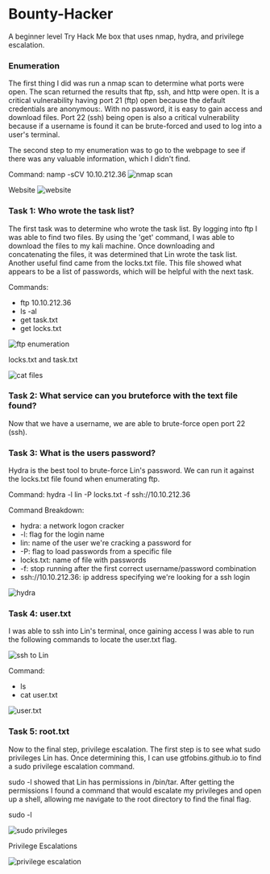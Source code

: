 # Bounty-Hacker
A beginner level Try Hack Me box that uses nmap, hydra, and privilege escalation.

### Enumeration

The first thing I did was run a nmap scan to determine what ports were open. The scan returned the results that ftp, ssh, and http were open. It is a critical vulnerability having port 21 (ftp) open because the default credentials are anonymous:. With no password, it is easy to gain access and download files. Port 22 (ssh) being open is also a critical vulnerability because if a username is found it can be brute-forced and used to log into a user's terminal.

The second step to my enumeration was to go to the webpage to see if there was any valuable information, which I didn't find.

Command: namp -sCV 10.10.212.36
![nmap scan](https://github.com/lindseytwilson/Bounty-Hacker/blob/main/Images/nmap.png)

Website
![website](https://github.com/lindseytwilson/Bounty-Hacker/blob/main/Images/Webpage.png)

### Task 1: Who wrote the task list?

The first task was to determine who wrote the task list. By logging into ftp I was able to find two files. By using the 'get' command, I was able to download the files to my kali machine. Once downloading and concatenating the files, it was determined that Lin wrote the task list. Another useful find came from the locks.txt file. This file showed what appears to be a list of passwords, which will be helpful with the next task.

Commands:
- ftp 10.10.212.36
- ls -al
- get task.txt
- get locks.txt

![ftp enumeration](https://github.com/lindseytwilson/Bounty-Hacker/blob/main/Images/ftp.png)

locks.txt and task.txt

![cat files](https://github.com/lindseytwilson/Bounty-Hacker/blob/main/Images/Task%20and%20Locks%20Files.png)

### Task 2: What service can you bruteforce with the text file found?

Now that we have a username, we are able to brute-force open port 22 (ssh).

### Task 3: What is the users password? 

Hydra is the best tool to brute-force Lin's password. We can run it against the locks.txt file found when enumerating ftp.

Command: hydra -l lin -P locks.txt -f ssh://10.10.212.36

Command Breakdown:
- hydra: a network logon cracker
- -l: flag for the login name
- lin: name of the user we're cracking a password for
- -P: flag to load passwords from a specific file
- locks.txt: name of file with passwords
- -f: stop running after the first correct username/password combination
- ssh://10.10.212.36: ip address specifying we're looking for a ssh login

![hydra](https://github.com/lindseytwilson/Bounty-Hacker/blob/main/Images/Hydra.png)

### Task 4: user.txt

I was able to ssh into Lin's terminal, once gaining access I was able to run the following commands to locate the user.txt flag.

![ssh to Lin](https://github.com/lindseytwilson/Bounty-Hacker/blob/main/Images/ssh%20to%20Lin.png)

Command:
- ls
- cat user.txt

![user.txt](https://github.com/lindseytwilson/Bounty-Hacker/blob/main/Images/user%20txt.png)

### Task 5: root.txt

Now to the final step, privilege escalation. The first step is to see what sudo privileges Lin has. Once determining this, I can use gtfobins.github.io to find a sudo privilege escalation command.

sudo -l showed that Lin has permissions in /bin/tar. After getting the permissions I found a command that would escalate my privileges and open up a shell, allowing me navigate to the root directory to find the final flag. 

sudo -l

![sudo privileges](https://github.com/lindseytwilson/Bounty-Hacker/blob/main/Images/Sudo%20Permissions.png)

Privilege Escalations

![privilege escalation](https://github.com/lindseytwilson/Bounty-Hacker/blob/main/Images/Privilege%20Escalation.png)
